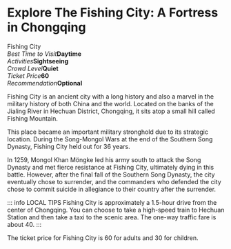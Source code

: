 # Explore The Fishing City: A Fortress in Chongqing

<Chinese word="钓鱼城">
<template #pinyin>diào yú chéng</template>
Fishing City
</Chinese>

<Description>
<div><i>Best Time to Visit</i><b>Daytime</b></div>
<div><i>Activities</i><b>Sightseeing</b></div>
<div><i>Crowd Level</i><b>Quiet</b></div>
<div><i>Ticket Price</i><b><CNY>60</CNY></b></div>
<div><i>Recommendation</i><b>Optional</b></div>
</Description>

Fishing City is an ancient city with a long history and also a marvel in the military history of both China and the world. Located on the banks of the Jialing River in Hechuan District, Chongqing, it sits atop a small hill called Fishing Mountain.

This place became an important military stronghold due to its strategic location. During the Song-Mongol Wars at the end of the Southern Song Dynasty, Fishing City held out for 36 years.

In 1259, Mongol Khan Möngke led his army south to attack the Song Dynasty and met fierce resistance at Fishing City, ultimately dying in this battle. However, after the final fall of the Southern Song Dynasty, the city eventually chose to surrender, and the commanders who defended the city chose to commit suicide in allegiance to their country after the surrender.

::: info LOCAL TIPS
Fishing City is approximately a 1.5-hour drive from the center of Chongqing. You can choose to take a high-speed train to Hechuan Station and then take a taxi to the scenic area. The one-way traffic fare is about <CNY>40</CNY>.
:::

The ticket price for Fishing City is <CNY>60</CNY> for adults and <CNY>30</CNY> for children.